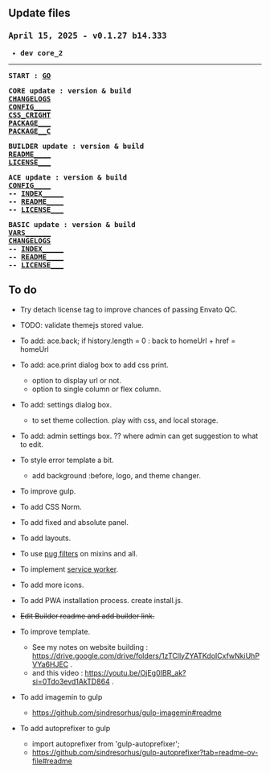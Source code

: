 ## Update files

<div style="font-family:Consolas,monospace;font-weight:bold;">

### April 15, 2025 - v0.1.27 b14.333
- dev core_2

---

START : [GO](../pages/core/test.html.pug)

CORE update : version & build  
  [CHANGELOGS](../CHANGELOGS.md)  
  [CONFIG____](../core_2/_CONFIGS.pug)  
  [CSS_CRIGHT](../styles/gulp_css/core_2/_copyright.scss)  
  [PACKAGE___](../package.json)  
  [PACKAGE__C](../package-copy.json)  

BUILDER update : version & build  
  [README____](../README.md)  
  [LICENSE___](../LICENSE.txt)  

ACE update : version & build  
  [CONFIG____](../_CONFIGS.pug)  
  -- [INDEX_____](../pages/index.html.pug)  
  -- [README____](../../ace/README.md)  
  -- [LICENSE___](../../ace/LICENSE.txt)  

BASIC update : version & build  
  [VARS______](../pages/basic/_vars.pug)  
  [CHANGELOGS](../pages/basic/CHANGELOGS.md)  
  -- [INDEX_____](../pages/basic/index.html.pug)  
  -- [README____](../../ace/basic/README.md)  
  -- [LICENSE___](../../ace/basic/LICENSE.txt)  

</div>

## To do

  - Try detach license tag to improve chances of passing Envato QC.

  - TODO: validate themejs stored value.

  - To add: ace.back; if history.length = 0 : back to homeUrl + href = homeUrl

  - To add: ace.print dialog box to add css print.
    - option to display url or not.
    - option to single column or flex column.

  - To add: settings dialog box.
    - to set theme collection. play with css, and local storage.

  - To add: admin settings box. ?? where admin can get suggestion to what to edit.

  - To style error template a bit.
    - add background :before, logo, and theme changer.

  - To improve gulp.

  - To add CSS Norm.

  - To add fixed and absolute panel.

  - To add layouts.

  - To use [pug filters](pug-filters.md) on mixins and all.

  - To implement [service worker](service-worker.md).

  - To add more icons.

  - To add PWA installation process. create install.js.

  - ~~Edit Builder readme and add builder link.~~

  - To improve template.
    - See my notes on website building : https://drive.google.com/drive/folders/1zTCllyZYATKdoICxfwNkiUhPVYa6HJEC .
    - and this video : https://youtu.be/OjEg0IBR_ak?si=0Tdo3evd1AkTD864 .

  - To add imagemin to gulp
    - https://github.com/sindresorhus/gulp-imagemin#readme

  - To add autoprefixer to gulp
    - import autoprefixer from 'gulp-autoprefixer';
    - https://github.com/sindresorhus/gulp-autoprefixer?tab=readme-ov-file#readme
